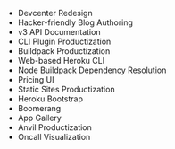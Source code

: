 - Devcenter Redesign
- Hacker-friendly Blog Authoring
- v3 API Documentation
- CLI Plugin Productization
- Buildpack Productization
- Web-based Heroku CLI
- Node Buildpack Dependency Resolution
- Pricing UI
- Static Sites Productization
- Heroku Bootstrap
- Boomerang
- App Gallery
- Anvil Productization
- Oncall Visualization